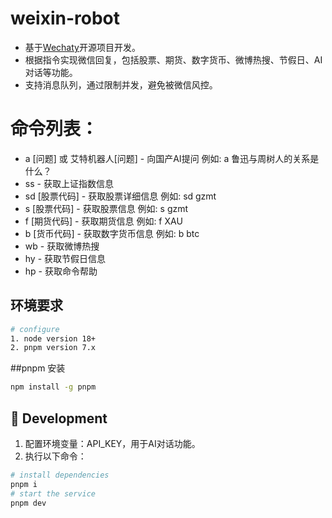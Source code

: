 # weixin-robot

- 基于[Wechaty](http://github.com/wechaty/wechaty)开源项目开发。
- 根据指令实现微信回复，包括股票、期货、数字货币、微博热搜、节假日、AI对话等功能。
- 支持消息队列，通过限制并发，避免被微信风控。
  
# 命令列表：
- a [问题] 或 艾特机器人[问题]  - 向国产AI提问 例如: a 鲁迅与周树人的关系是什么？
- ss - 获取上证指数信息
- sd [股票代码] - 获取股票详细信息 例如: sd gzmt
- s [股票代码] - 获取股票信息 例如: s gzmt
- f [期货代码] - 获取期货信息 例如: f XAU
- b [货币代码] - 获取数字货币信息 例如: b btc
- wb - 获取微博热搜
- hy - 获取节假日信息
- hp - 获取命令帮助


## 环境要求
```bash
# configure
1. node version 18+
2. pnpm version 7.x
```

##pnpm 安装
```bash
npm install -g pnpm
```

## 🚀 Development
1. 配置环境变量：API_KEY，用于AI对话功能。
2. 执行以下命令：
```bash
# install dependencies
pnpm i
# start the service
pnpm dev
```

